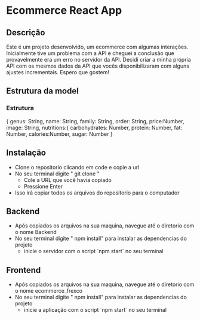 # Ecommerce React App

## Descrição 

Este é um projeto desenvolvido, um ecommerce com algumas interações. Inicialmente tive um problema com a API e cheguei a conclusão que provavelmente era um erro no servidor da API. Decidi criar a minha própria API com os mesmos dados da API que vocês disponibilizaram com alguns ajustes incrementais. Espero que gostem!

## Estrutura da model
### Estrutura
{
    genus: String,
    name: String,
    family: String,
    order: String,
    price:Number,
    image: String,
    nutritions:{
        carbohydrates: Number,
        protein: Number,
        fat: Number,
        calories:Number,
        sugar: Number
  }
  


## Instalação
- Clone o repositorio clicando em code e copie a url
- No seu terminal digite " git clone "
  - Cole a URL que você havia copiado
  - Pressione Enter
- Isso irá copiar todos os arquivos do repositorio para o computador 

## Backend
- Após copiados os arquivos na sua maquina, navegue até o diretorio com o nome Backend
- No seu terminal digite " npm install" para instalar as dependencias do projeto
  - inicie o servidor com o script ´npm start´ no seu terminal

## Frontend
- Após copiados os arquivos na sua maquina, navegue até o diretorio com o nome ecommerce_frexco
- No seu terminal digite " npm install" para instalar as dependencias do projeto
    - inicie a aplicação com o script ´npm start´ no seu terminal


